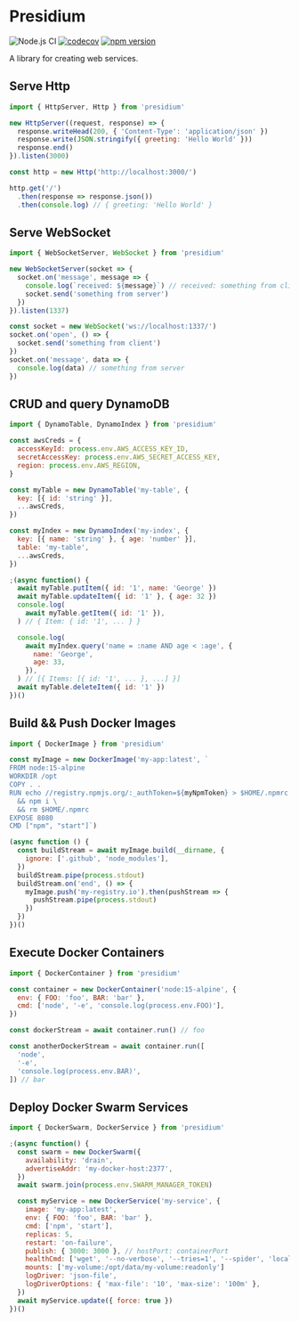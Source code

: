 # Presidium
![Node.js CI](https://github.com/richytong/presidium/workflows/Node.js%20CI/badge.svg?branch=master)
[![codecov](https://codecov.io/gh/richytong/presidium/branch/master/graph/badge.svg)](https://codecov.io/gh/richytong/presidium)
[![npm version](https://img.shields.io/npm/v/presidium.svg?style=flat)](https://www.npmjs.com/package/presidium)

A library for creating web services.

## Serve Http
```javascript
import { HttpServer, Http } from 'presidium'

new HttpServer((request, response) => {
  response.writeHead(200, { 'Content-Type': 'application/json' })
  response.write(JSON.stringify({ greeting: 'Hello World' }))
  response.end()
}).listen(3000)

const http = new Http('http://localhost:3000/')

http.get('/')
  .then(response => response.json())
  .then(console.log) // { greeting: 'Hello World' }
```

## Serve WebSocket
```javascript
import { WebSocketServer, WebSocket } from 'presidium'

new WebSocketServer(socket => {
  socket.on('message', message => {
    console.log(`received: ${message}`) // received: something from client
    socket.send('something from server')
  })
}).listen(1337)

const socket = new WebSocket('ws://localhost:1337/')
socket.on('open', () => {
  socket.send('something from client')
})
socket.on('message', data => {
  console.log(data) // something from server
})
```

## CRUD and query DynamoDB
```javascript
import { DynamoTable, DynamoIndex } from 'presidium'

const awsCreds = {
  accessKeyId: process.env.AWS_ACCESS_KEY_ID,
  secretAccessKey: process.env.AWS_SECRET_ACCESS_KEY,
  region: process.env.AWS_REGION,
}

const myTable = new DynamoTable('my-table', {
  key: [{ id: 'string' }],
  ...awsCreds,
})

const myIndex = new DynamoIndex('my-index', {
  key: [{ name: 'string' }, { age: 'number' }],
  table: 'my-table',
  ...awsCreds,
})

;(async function() {
  await myTable.putItem({ id: '1', name: 'George' })
  await myTable.updateItem({ id: '1' }, { age: 32 })
  console.log(
    await myTable.getItem({ id: '1' }),
  ) // { Item: { id: '1', ... } }

  console.log(
    await myIndex.query('name = :name AND age < :age', {
      name: 'George',
      age: 33,
    }),
  ) // [{ Items: [{ id: '1', ... }, ...] }]
  await myTable.deleteItem({ id: '1' })
})()
```

## Build && Push Docker Images
```javascript
import { DockerImage } from 'presidium'

const myImage = new DockerImage('my-app:latest', `
FROM node:15-alpine
WORKDIR /opt
COPY . .
RUN echo //registry.npmjs.org/:_authToken=${myNpmToken} > $HOME/.npmrc \
  && npm i \
  && rm $HOME/.npmrc
EXPOSE 8080
CMD ["npm", "start"]`)

(async function () {
  const buildStream = await myImage.build(__dirname, {
    ignore: ['.github', 'node_modules'],
  })
  buildStream.pipe(process.stdout)
  buildStream.on('end', () => {
    myImage.push('my-registry.io').then(pushStream => {
      pushStream.pipe(process.stdout)
    })
  })
})()
```

## Execute Docker Containers
```javascript
import { DockerContainer } from 'presidium'

const container = new DockerContainer('node:15-alpine', {
  env: { FOO: 'foo', BAR: 'bar' },
  cmd: ['node', '-e', 'console.log(process.env.FOO)'],
})

const dockerStream = await container.run() // foo

const anotherDockerStream = await container.run([
  'node',
  '-e',
  'console.log(process.env.BAR)',
]) // bar
```

## Deploy Docker Swarm Services
```javascript
import { DockerSwarm, DockerService } from 'presidium'

;(async function() {
  const swarm = new DockerSwarm({
    availability: 'drain',
    advertiseAddr: 'my-docker-host:2377',
  })
  await swarm.join(process.env.SWARM_MANAGER_TOKEN)

  const myService = new DockerService('my-service', {
    image: 'my-app:latest',
    env: { FOO: 'foo', BAR: 'bar' },
    cmd: ['npm', 'start'],
    replicas: 5,
    restart: 'on-failure',
    publish: { 3000: 3000 }, // hostPort: containerPort
    healthCmd: ['wget', '--no-verbose', '--tries=1', '--spider', 'localhost:3000'],
    mounts: ['my-volume:/opt/data/my-volume:readonly']
    logDriver: 'json-file',
    logDriverOptions: { 'max-file': '10', 'max-size': '100m' },
  })
  await myService.update({ force: true })
})()
```

